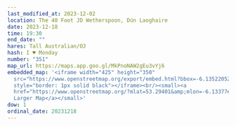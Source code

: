 ```yaml
---
last_modified_at: 2023-12-02
location: The 40 Foot JD Wetherspoon, Dún Laoghaire
date: 2023-12-18
time: 19:30
end_date: ""
hares: Tall Australian/OJ
hash: I ♥ Monday
number: "351"
map_url: https://maps.app.goo.gl/MkPnoNAW2gEu3vYj6
embedded_map: '<iframe width="425" height="350"
  src="https://www.openstreetmap.org/export/embed.html?bbox=-6.135220527648927%2C53.293215757564774%2C-6.132323741912843%2C53.294807715612784&amp;layer=mapnik&amp;marker=53.29401170002927%2C-6.133771900000056"
  style="border: 1px solid black"></iframe><br/><small><a
  href="https://www.openstreetmap.org/?mlat=53.29401&amp;mlon=-6.13377#map=19/53.29401/-6.13377">View
  Larger Map</a></small>'
dow: 1
ordinal_date: 20231218
---
```

